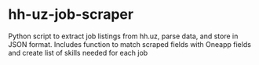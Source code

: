 # hh-uz-job-scraper
Python script to extract job listings from hh.uz, parse data, and store in JSON format. Includes function to match scraped fields with Oneapp fields and create list of skills needed for each job
